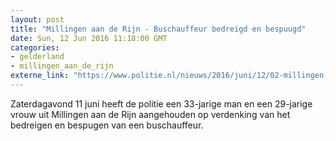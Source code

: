 ```yaml
---
layout: post
title: "Millingen aan de Rijn - Buschauffeur bedreigd en bespuugd"
date: Sun, 12 Jun 2016 11:18:00 GMT
categories: 
- gelderland 
- millingen_aan_de_rijn 
externe_link: "https://www.politie.nl/nieuws/2016/juni/12/02-millingen-zaterdagavond-11-juni-heeft-de-politie-een-man-en-een-vrouw-uit-millingen-aan-de-rijn-aangehouden-op-verdenking-van-het-bedreigen-en-bespugen-van-een-buschauffeur.html"
---
```


Zaterdagavond 11 juni heeft de politie een 33-jarige man en een 29-jarige vrouw uit Millingen aan de Rijn aangehouden op verdenking van het bedreigen en bespugen van een buschauffeur.
